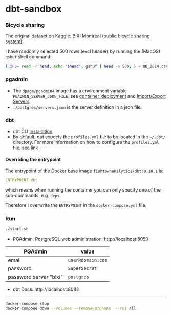 # dbt-sandbox

### Bicycle sharing
The original dataset on Kaggle: [BIXI Montreal (public bicycle sharing system)](https://www.kaggle.com/aubertsigouin/biximtl).

I have randomly selected 500 rows (excl header) by running the (MacOS) `gshuf` shell command:

```sh
{ IFS= read -r head; echo "$head"; gshuf | head -n 500; } < OD_2014.csv 
```

### pgadmin
- The `dpage/pgadmin4` image has a environment variable `PGADMIN_SERVER_JSON_FILE`, see [container_deployment](https://www.pgadmin.org/docs/pgadmin4/latest/container_deployment.html) and [Import/Export Servers](https://www.pgadmin.org/docs/pgadmin4/development/import_export_servers.html)
- `./postgres/servers.json` is the server definition in a json file.

### dbt
- dbt CLI [Installation](https://docs.getdbt.com/dbt-cli/installation)
- By default, dbt expects the `profiles.yml` file to be located in the `~/.dbt/` directory.
 For more information on how to configure the `profiles.yml` file, see [link](https://docs.getdbt.com/docs/configure-your-profile)

#### Overriding the entrypoint
The entrypoint of the Docker base image `fishtownanalytics/dbt:0.18.1` is:
```yaml
ENTRYPOINT dbt
```
which means when running the container you can only specify one of the sub-commands; e.g. `deps`

Therefore I overwrite the `ENTRYPOINT` in the `docker-compose.yml` file.

### Run

```sh
./start.sh
```

- PGAdmin, PostgreSQL web administration: http://localhost:5050

PGAdmin | value
--- | ---
email | `user@domain.com`
password | `SuperSecret`
password server "bixi" | `postgres`

- dbt Docs: http://localhost:8082

---

```sh
docker-compose stop
docker-compose down --volumes --remove-orphans  --rmi all
```